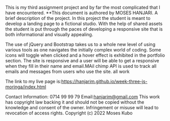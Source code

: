 This is my third assignment project and by far the most complicated that I have encountered.
**This document is authored by MOSES HANJARI.
A brief description of the project.
In this project the student is meant to develop a landing page to a fictional studio. With the help of shared assets the student is put through the paces of developing a responsive site that is both informational and visually appealing.

The use of jQuery and Bootstrap takes us to a whole new level of using various tools as one navigates the initially complex world of coding. Some icons will toggle when clicked and a hover effect is exhibited in the portfolio section. The site is responsive and a user will be able to get a responsive when they fill in their name and email.MAil chimp API is used to track all emails and messages from  users who use the site. all work 


The link to my live page is:https://hanjarim.github.io/week-three-js-moringa/index.html

Contact Information: 0714 99 99 79 Email:hanjarim@gmail.com
This work has copyright law backing it and should not be copied without the knowledge and consent of the owner. Infringement or misuse will lead to revocation of access rights.
Copyright (c) 2022 Moses Kubo